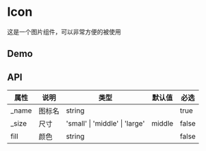 # Icon

这是一个图片组件，可以非常方便的被使用

## Demo

## API

| 属性   | 说明   | 类型                           | 默认值 | 必选  |
| ------ | ------ | ------------------------------ | ------ | ----- |
| \_name | 图标名 | string                         |        | true  |
| \_size | 尺寸   | 'small' \| 'middle' \| 'large' | middle | false |
| fill   | 颜色   | string                         |        | false |
